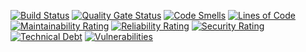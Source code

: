 [![Build Status](https://travis-ci.org/lonegunmanb/varys.svg?branch=master)](https://travis-ci.org/lonegunmanb/varys) [![Quality Gate Status](https://sonarcloud.io/api/project_badges/measure?project=lonegunmanb_varys&metric=alert_status)](https://sonarcloud.io/dashboard?id=lonegunmanb_varys) [![Code Smells](https://sonarcloud.io/api/project_badges/measure?project=lonegunmanb_varys&metric=code_smells)](https://sonarcloud.io/dashboard?id=lonegunmanb_varys) [![Lines of Code](https://sonarcloud.io/api/project_badges/measure?project=lonegunmanb_varys&metric=ncloc)](https://sonarcloud.io/dashboard?id=lonegunmanb_varys) [![Maintainability Rating](https://sonarcloud.io/api/project_badges/measure?project=lonegunmanb_varys&metric=sqale_rating)](https://sonarcloud.io/dashboard?id=lonegunmanb_varys) [![Reliability Rating](https://sonarcloud.io/api/project_badges/measure?project=lonegunmanb_varys&metric=reliability_rating)](https://sonarcloud.io/dashboard?id=lonegunmanb_varys) [![Security Rating](https://sonarcloud.io/api/project_badges/measure?project=lonegunmanb_varys&metric=security_rating)](https://sonarcloud.io/dashboard?id=lonegunmanb_varys) [![Technical Debt](https://sonarcloud.io/api/project_badges/measure?project=lonegunmanb_varys&metric=sqale_index)](https://sonarcloud.io/dashboard?id=lonegunmanb_varys) [![Vulnerabilities](https://sonarcloud.io/api/project_badges/measure?project=lonegunmanb_varys&metric=vulnerabilities)](https://sonarcloud.io/dashboard?id=lonegunmanb_varys)